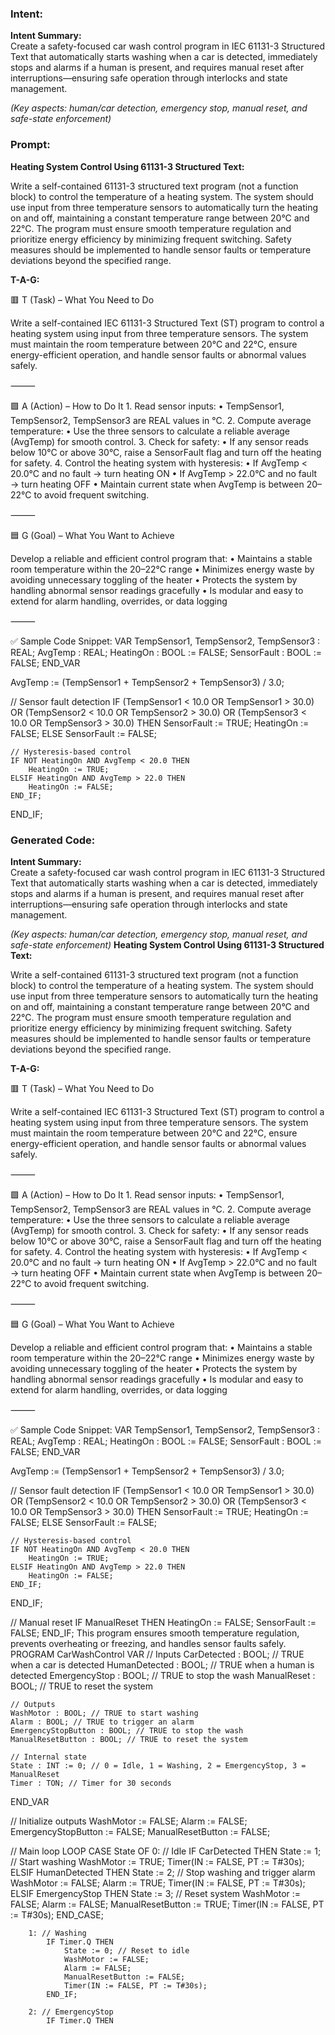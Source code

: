 ### Intent:
**Intent Summary:**  
Create a safety-focused car wash control program in IEC 61131-3 Structured Text that automatically starts washing when a car is detected, immediately stops and alarms if a human is present, and requires manual reset after interruptions—ensuring safe operation through interlocks and state management.  

*(Key aspects: human/car detection, emergency stop, manual reset, and safe-state enforcement)*

### Prompt:
**Heating System Control Using 61131-3 Structured Text:**

Write a self-contained 61131-3 structured text program (not a function block) to control the temperature of a heating system. The system should use input from three temperature sensors to automatically turn the heating on and off, maintaining a constant temperature range between 20°C and 22°C. The program must ensure smooth temperature regulation and prioritize energy efficiency by minimizing frequent switching. Safety measures should be implemented to handle sensor faults or temperature deviations beyond the specified range.

**T-A-G:**

🟥 T (Task) – What You Need to Do

Write a self-contained IEC 61131-3 Structured Text (ST) program to control a heating system using input from three temperature sensors. The system must maintain the room temperature between 20°C and 22°C, ensure energy-efficient operation, and handle sensor faults or abnormal values safely.

⸻

🟩 A (Action) – How to Do It
	1.	Read sensor inputs:
	•	TempSensor1, TempSensor2, TempSensor3 are REAL values in °C.
	2.	Compute average temperature:
	•	Use the three sensors to calculate a reliable average (AvgTemp) for smooth control.
	3.	Check for safety:
	•	If any sensor reads below 10°C or above 30°C, raise a SensorFault flag and turn off the heating for safety.
	4.	Control the heating system with hysteresis:
	•	If AvgTemp < 20.0°C and no fault → turn heating ON
	•	If AvgTemp > 22.0°C and no fault → turn heating OFF
	•	Maintain current state when AvgTemp is between 20–22°C to avoid frequent switching.

⸻

🟦 G (Goal) – What You Want to Achieve

Develop a reliable and efficient control program that:
	•	Maintains a stable room temperature within the 20–22°C range
	•	Minimizes energy waste by avoiding unnecessary toggling of the heater
	•	Protects the system by handling abnormal sensor readings gracefully
	•	Is modular and easy to extend for alarm handling, overrides, or data logging

⸻

✅ Sample Code Snippet:
VAR
    TempSensor1, TempSensor2, TempSensor3 : REAL;
    AvgTemp : REAL;
    HeatingOn : BOOL := FALSE;
    SensorFault : BOOL := FALSE;
END_VAR

AvgTemp := (TempSensor1 + TempSensor2 + TempSensor3) / 3.0;

// Sensor fault detection
IF (TempSensor1 < 10.0 OR TempSensor1 > 30.0) OR
   (TempSensor2 < 10.0 OR TempSensor2 > 30.0) OR
   (TempSensor3 < 10.0 OR TempSensor3 > 30.0) THEN
    SensorFault := TRUE;
    HeatingOn := FALSE;
ELSE
    SensorFault := FALSE;

    // Hysteresis-based control
    IF NOT HeatingOn AND AvgTemp < 20.0 THEN
        HeatingOn := TRUE;
    ELSIF HeatingOn AND AvgTemp > 22.0 THEN
        HeatingOn := FALSE;
    END_IF;
END_IF;

### Generated Code:
**Intent Summary:**  
Create a safety-focused car wash control program in IEC 61131-3 Structured Text that automatically starts washing when a car is detected, immediately stops and alarms if a human is present, and requires manual reset after interruptions—ensuring safe operation through interlocks and state management.  

*(Key aspects: human/car detection, emergency stop, manual reset, and safe-state enforcement)*
**Heating System Control Using 61131-3 Structured Text:**

Write a self-contained 61131-3 structured text program (not a function block) to control the temperature of a heating system. The system should use input from three temperature sensors to automatically turn the heating on and off, maintaining a constant temperature range between 20°C and 22°C. The program must ensure smooth temperature regulation and prioritize energy efficiency by minimizing frequent switching. Safety measures should be implemented to handle sensor faults or temperature deviations beyond the specified range.

**T-A-G:**

🟥 T (Task) – What You Need to Do

Write a self-contained IEC 61131-3 Structured Text (ST) program to control a heating system using input from three temperature sensors. The system must maintain the room temperature between 20°C and 22°C, ensure energy-efficient operation, and handle sensor faults or abnormal values safely.

⸻

🟩 A (Action) – How to Do It
	1.	Read sensor inputs:
	•	TempSensor1, TempSensor2, TempSensor3 are REAL values in °C.
	2.	Compute average temperature:
	•	Use the three sensors to calculate a reliable average (AvgTemp) for smooth control.
	3.	Check for safety:
	•	If any sensor reads below 10°C or above 30°C, raise a SensorFault flag and turn off the heating for safety.
	4.	Control the heating system with hysteresis:
	•	If AvgTemp < 20.0°C and no fault → turn heating ON
	•	If AvgTemp > 22.0°C and no fault → turn heating OFF
	•	Maintain current state when AvgTemp is between 20–22°C to avoid frequent switching.

⸻

🟦 G (Goal) – What You Want to Achieve

Develop a reliable and efficient control program that:
	•	Maintains a stable room temperature within the 20–22°C range
	•	Minimizes energy waste by avoiding unnecessary toggling of the heater
	•	Protects the system by handling abnormal sensor readings gracefully
	•	Is modular and easy to extend for alarm handling, overrides, or data logging

⸻

✅ Sample Code Snippet:
VAR
    TempSensor1, TempSensor2, TempSensor3 : REAL;
    AvgTemp : REAL;
    HeatingOn : BOOL := FALSE;
    SensorFault : BOOL := FALSE;
END_VAR

AvgTemp := (TempSensor1 + TempSensor2 + TempSensor3) / 3.0;

// Sensor fault detection
IF (TempSensor1 < 10.0 OR TempSensor1 > 30.0) OR
   (TempSensor2 < 10.0 OR TempSensor2 > 30.0) OR
   (TempSensor3 < 10.0 OR TempSensor3 > 30.0) THEN
    SensorFault := TRUE;
    HeatingOn := FALSE;
ELSE
    SensorFault := FALSE;

    // Hysteresis-based control
    IF NOT HeatingOn AND AvgTemp < 20.0 THEN
        HeatingOn := TRUE;
    ELSIF HeatingOn AND AvgTemp > 22.0 THEN
        HeatingOn := FALSE;
    END_IF;
END_IF;

// Manual reset
IF ManualReset THEN
    HeatingOn := FALSE;
    SensorFault := FALSE;
END_IF;
This program ensures smooth temperature regulation, prevents overheating or freezing, and handles sensor faults safely.
PROGRAM CarWashControl
VAR
    // Inputs
    CarDetected : BOOL; // TRUE when a car is detected
    HumanDetected : BOOL; // TRUE when a human is detected
    EmergencyStop : BOOL; // TRUE to stop the wash
    ManualReset : BOOL; // TRUE to reset the system

    // Outputs
    WashMotor : BOOL; // TRUE to start washing
    Alarm : BOOL; // TRUE to trigger an alarm
    EmergencyStopButton : BOOL; // TRUE to stop the wash
    ManualResetButton : BOOL; // TRUE to reset the system

    // Internal state
    State : INT := 0; // 0 = Idle, 1 = Washing, 2 = EmergencyStop, 3 = ManualReset
    Timer : TON; // Timer for 30 seconds
END_VAR

// Initialize outputs
WashMotor := FALSE;
Alarm := FALSE;
EmergencyStopButton := FALSE;
ManualResetButton := FALSE;

// Main loop
LOOP
    CASE State OF
        0: // Idle
            IF CarDetected THEN
                State := 1; // Start washing
                WashMotor := TRUE;
                Timer(IN := FALSE, PT := T#30s);
            ELSIF HumanDetected THEN
                State := 2; // Stop washing and trigger alarm
                WashMotor := FALSE;
                Alarm := TRUE;
                Timer(IN := FALSE, PT := T#30s);
            ELSIF EmergencyStop THEN
                State := 3; // Reset system
                WashMotor := FALSE;
                Alarm := FALSE;
                ManualResetButton := TRUE;
                Timer(IN := FALSE, PT := T#30s);
            END_CASE;

        1: // Washing
            IF Timer.Q THEN
                State := 0; // Reset to idle
                WashMotor := FALSE;
                Alarm := FALSE;
                ManualResetButton := FALSE;
                Timer(IN := FALSE, PT := T#30s);
            END_IF;

        2: // EmergencyStop
            IF Timer.Q THEN
